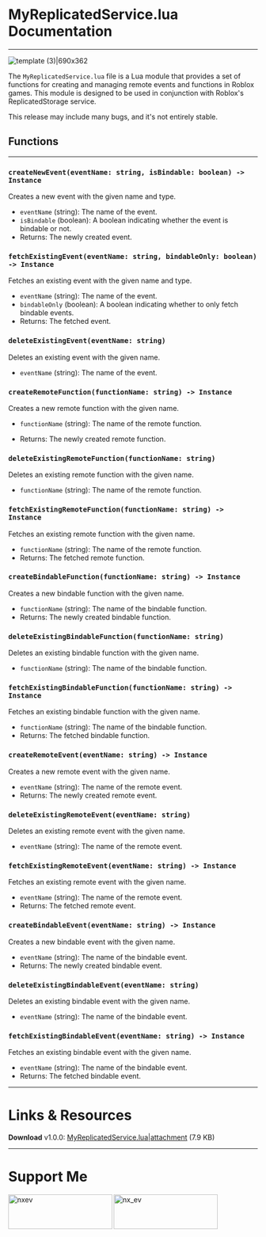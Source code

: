 # MyReplicatedService.lua Documentation
___
![template (3)|690x362](https://devforum.roblox.com/secure-uploads/uploads/original/5X/6/0/b/6/60b6f0ffed2ca88be60f2003eadb85bfa5898efe.jpeg)

The `MyReplicatedService.lua` file is a Lua module that provides a set of functions for creating and managing remote events and functions in Roblox games. This module is designed to be used in conjunction with Roblox's ReplicatedStorage service.

This release may include many bugs, and it's not entirely stable.

## Functions
___
### `createNewEvent(eventName: string, isBindable: boolean) -> Instance`

Creates a new event with the given name and type.

* `eventName` (string): The name of the event.
* `isBindable` (boolean): A boolean indicating whether the event is bindable or not.
* Returns: The newly created event.

### `fetchExistingEvent(eventName: string, bindableOnly: boolean) -> Instance`

Fetches an existing event with the given name and type.

* `eventName` (string): The name of the event.
* `bindableOnly` (boolean): A boolean indicating whether to only fetch bindable events.
* Returns: The fetched event.

### `deleteExistingEvent(eventName: string)`

Deletes an existing event with the given name.

* `eventName` (string): The name of the event.

### `createRemoteFunction(functionName: string) -> Instance`

Creates a new remote function with the given name.

* `functionName` (string): The name of the remote function.

* Returns: The newly created remote function.

### `deleteExistingRemoteFunction(functionName: string)`

Deletes an existing remote function with the given name.

* `functionName` (string): The name of the remote function.

### `fetchExistingRemoteFunction(functionName: string) -> Instance`

Fetches an existing remote function with the given name.

* `functionName` (string): The name of the remote function.
* Returns: The fetched remote function.

### `createBindableFunction(functionName: string) -> Instance`

Creates a new bindable function with the given name.

* `functionName` (string): The name of the bindable function.
* Returns: The newly created bindable function.

### `deleteExistingBindableFunction(functionName: string)`

Deletes an existing bindable function with the given name.

* `functionName` (string): The name of the bindable function.

### `fetchExistingBindableFunction(functionName: string) -> Instance`

Fetches an existing bindable function with the given name.

* `functionName` (string): The name of the bindable function.
* Returns: The fetched bindable function.

### `createRemoteEvent(eventName: string) -> Instance`

Creates a new remote event with the given name.

* `eventName` (string): The name of the remote event.
* Returns: The newly created remote event.

### `deleteExistingRemoteEvent(eventName: string)`

Deletes an existing remote event with the given name.

* `eventName` (string): The name of the remote event.

### `fetchExistingRemoteEvent(eventName: string) -> Instance`

Fetches an existing remote event with the given name.

* `eventName` (string): The name of the remote event.
* Returns: The fetched remote event.

### `createBindableEvent(eventName: string) -> Instance`

Creates a new bindable event with the given name.

* `eventName` (string): The name of the bindable event.
* Returns: The newly created bindable event.

### `deleteExistingBindableEvent(eventName: string)`

Deletes an existing bindable event with the given name.

* `eventName` (string): The name of the bindable event.

### `fetchExistingBindableEvent(eventName: string) -> Instance`

Fetches an existing bindable event with the given name.

* `eventName` (string): The name of the bindable event.
* Returns: The fetched bindable event.

___

# Links & Resources
**Download** v1.0.0: 
[MyReplicatedService.lua|attachment](upload://9vcOaHVeu4MGJsYUN3Wz0Tw59FU.lua) (7.9 KB)


___
# Support Me
<p><a href="https://www.buymeacoffee.com/nxev"> <img align="left" src="https://cdn.buymeacoffee.com/buttons/v2/default-yellow.png" height="70" width="210" alt="nxev" /></a>
<a href="https://ko-fi.com/nx_ev"> <img align="left" src="https://cdn.ko-fi.com/cdn/kofi3.png?v=3" height="70" width="210" alt="nx_ev" /></a></p><br><br>
